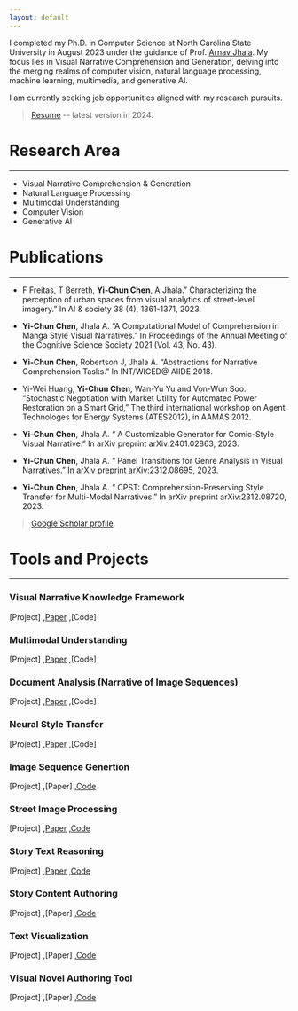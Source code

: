```yaml
---
layout: default
---
```


I completed my Ph.D. in Computer Science at North Carolina State University in August 2023 under the guidance of Prof. [Arnav Jhala](https://www.csc.ncsu.edu/people/ahjhala).
My focus lies in Visual Narrative Comprehension and Generation, delving into the merging realms of computer vision, natural language processing, machine learning, multimedia, and generative AI.

I am currently seeking job opportunities aligned with my research pursuits.

> [Resume](https://rimichen.github.io/RimiWeb/files/2023_resume_Rimi.pdf) -- latest version in 2024.

# Research Area
---

- Visual Narrative Comprehension & Generation
- Natural Language Processing
- Multimodal Understanding
- Computer Vision
- Generative AI


# Publications
---

- F Freitas, T Berreth, **Yi-Chun Chen**, A Jhala.” Characterizing the perception of urban spaces from visual analytics of street-level imagery.” In AI & society 38 (4), 1361-1371, 2023.

- **Yi-Chun Chen**, Jhala A. “A Computational Model of Comprehension in Manga Style Visual Narratives.” In Proceedings of the Annual Meeting of the Cognitive Science Society 2021 (Vol. 43, No. 43).

- **Yi-Chun Chen**, Robertson J, Jhala A. “Abstractions for Narrative Comprehension Tasks.” In INT/WICED@ AIIDE 2018.

- Yi-Wei Huang, **Yi-Chun Chen**, Wan-Yu Yu and Von-Wun Soo. “Stochastic Negotiation with Market Utility for Automated Power Restoration on a Smart Grid,” The third international workshop on Agent Technologes for Energy Systems (ATES2012), in AAMAS 2012.

- **Yi-Chun Chen**, Jhala A. “ A Customizable Generator for Comic-Style Visual Narrative.” In arXiv preprint arXiv:2401.02863, 2023.

- **Yi-Chun Chen**, Jhala A. “ Panel Transitions for Genre Analysis in Visual Narratives.” In arXiv preprint arXiv:2312.08695, 2023.

- **Yi-Chun Chen**, Jhala A. “ CPST: Comprehension-Preserving Style Transfer for Multi-Modal Narratives.” In arXiv preprint arXiv:2312.08720, 2023.


> [Google Scholar profile](https://scholar.google.com/citations?user=al9zG3YAAAAJ&hl=en).

# Tools and Projects
---
### Visual Narrative Knowledge Framework
[Project] ,[Paper](https://www.proquest.com/openview/c1be29fbfe5243f948955265f99a0276/1?pq-origsite=gscholar&cbl=18750&diss=y) ,[Code]

### Multimodal Understanding
[Project] ,[Paper](https://escholarship.org/uc/item/0cn1n4k7) ,[Code]

### Document Analysis (Narrative of Image Sequences) 
[Project] ,[Paper](http://arxiv.org/abs/2312.08720) ,[Code]

### Neural Style Transfer
[Project] ,[Paper](http://arxiv.org/abs/2312.08695) ,[Code]

### Image Sequence Genertion
[Project] ,[Paper] ,[Code](https://github.com/RimiChen/Comic-creation)

### Street Image Processing
[Project] ,[Paper](https://link.springer.com/article/10.1007/s00146-022-01592-y) ,[Code](https://github.com/RimiChen/StreetScore)

### Story Text Reasoning
[Project] ,[Paper](https://ceur-ws.org/Vol-2321/paper5.pdf) ,[Code](https://github.com/RimiChen/QAnarrative)

### Story Content Authoring
[Project] ,[Paper] ,[Code](https://github.com/RimiChen/REWRITE)

### Text Visualization
[Project] ,[Paper] ,[Code](https://github.com/RimiChen/Story-Assistant)

### Visual Novel Authoring Tool
[Project] ,[Paper] ,[Code](https://github.com/RimiChen/2016_V_SET)
